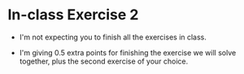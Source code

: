 # In-class Exercise 2

- I'm not expecting you to finish all the exercises in class. 

- I'm giving 0.5 extra points for finishing the exercise we will solve together, plus the second exercise of your choice.
